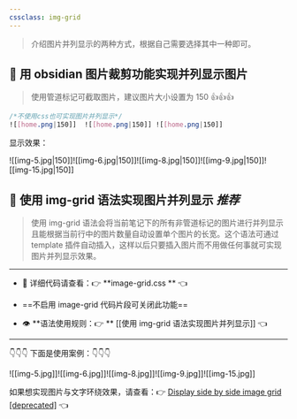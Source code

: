 ```yaml
---
cssclass: img-grid
---
```


>介绍图片并列显示的两种方式，根据自己需要选择其中一种即可。
## 🌸 用 obsidian 图片裁剪功能实现并列显示图片
>使用管道标记可截取图片，建议图片大小设置为 150  👍👍👍

``` css
/*不使用css也可实现图片并列显示*/
![[home.png|150]]  ![[home.png|150]] ![[home.png|150]]
```

显示效果：

![[img-5.jpg|150]]![[img-6.jpg|150]]![[img-8.jpg|150]]![[img-9.jpg|150]]![[img-15.jpg|150]]
## 🌼 使用 img-grid 语法实现图片并列显示  *推荐*
>使用 img-grid 语法会将当前笔记下的所有非管道标记的图片进行并列显示且能根据当前行中的图片数量自动设置单个图片的长宽。这个语法可通过 template 插件自动插入，这样以后只要插入图片而不用做任何事就可实现图片并列显示效果。
---
- 👀 详细代码请查看：👉 **image-grid.css **  👈

- ==不启用 image-grid 代码片段可关闭此功能==

- 👁 **语法使用规则：👉 ** [[使用 img-grid 语法实现图片并列显示]]   👈

---
👇👇👇 下面是使用案例：👇👇👇

![[img-5.jpg]]![[img-6.jpg]]![[img-8.jpg]]![[img-9.jpg]]![[img-15.jpg]]

如果想实现图片与文字环绕效果，请查看：👉 [Display side by side image grid \[deprecated\]](https://forum.obsidian.md/t/display-side-by-side-image-grid-deprecated/9359) 👈




